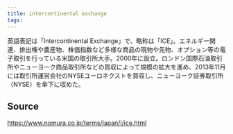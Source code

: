 ```yaml
---
title: intercontinental exchange
tags: 
---
```


英語表記は「Intercontinental Exchange」で、略称は「ICE」。エネルギー関連、排出権や農産物、株価指数など多様な商品の現物や先物、オプション等の電子取引を行っている米国の取引所大手。2000年に設立。ロンドン国際石油取引所やニューヨーク商品取引所などの買収によって規模の拡大を進め、2013年11月には取引所運営会社のNYSEユーロネクストを買収し、ニューヨーク証券取引所（NYSE）を傘下に収めた。

## Source
https://www.nomura.co.jp/terms/japan/i/ice.html